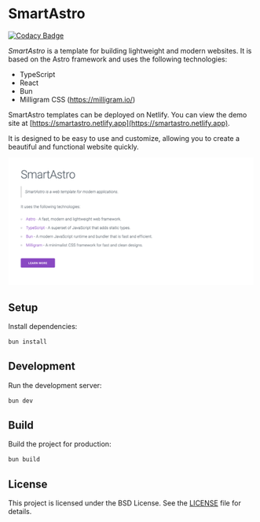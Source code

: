 # SmartAstro

[![Codacy Badge](https://app.codacy.com/project/badge/Grade/a320c175cdbd4c8c9b2781c1ec219999)](https://app.codacy.com/gh/guildenstern70/smart-astro/dashboard?utm_source=gh&utm_medium=referral&utm_content=&utm_campaign=Badge_grade)

*SmartAstro* is a template for building lightweight and modern websites. It is based on the Astro framework and uses the following technologies:

* TypeScript
* React
* Bun
* Milligram CSS (https://milligram.io/)

SmartAstro templates can be deployed on Netlify. 
You can view the demo site at [https://smartastro.netlify.app](https://smartastro.netlify.app).

It is designed to be easy to use and customize, allowing you to create a beautiful and functional website quickly.

<img src="smartastro.png" alt="SmartAstro" width="500px"/>

## Setup

Install dependencies:

```bash
bun install
```

## Development

Run the development server:

```bash
bun dev
```

## Build

Build the project for production:

```bash
bun build
```

## License

This project is licensed under the BSD License. See the [LICENSE](LICENSE) file for details.

